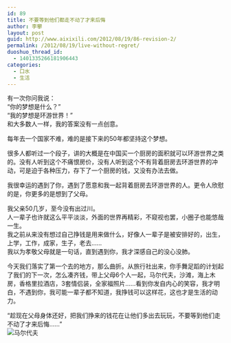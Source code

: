 ```yaml
---
id: 89
title: 不要等到他们都走不动了才来后悔
author: 李攀
layout: post
guid: http://www.aixixili.com/2012/08/19/86-revision-2/
permalink: /2012/08/19/live-without-regret/
duoshuo_thread_id:
  - 1401335266181906443
categories:
  - 口水
  - 生活
---
```

有一次你问我说：  
“你的梦想是什么？”  
“我的梦想是环游世界！”  
和大多数人一样，我的答案没有一点创意。

每年去一个国家不难，难的是接下来的50年都坚持这个梦想。

很多人都听过一个段子，讲的大概是在中国买一个厨房的面积就可以环游世界之类的。没有人听到这个不痛恨房价，没有人听到这个不有背着厨房去环游世界的冲动，可是迫于各种压力，存下了一个厨房的钱，又没有办法去做。

我很幸运的遇到了你，遇到了愿意和我一起背着厨房去环游世界的人。更令人欣慰的是，你更多的是想到了父母。

我父亲50几岁，至今没有出过川。  
人一辈子也许就这么平平淡淡，外面的世界再精彩，不窥视也罢，小圈子也能悠哉一生。  
我之前从来没有想过自己挣钱是用来做什么，好像人一辈子是被安排好的，出生，上学，工作，成家，生子，老去……  
我以为孝敬父母就是一句话，直到遇到你，我才深感自己的没心没肺。

今天我们落实了第一个去的地方，那么曲折。从旅行社出来，你手舞足蹈的计划起了我们的下一次，怎么凑齐钱，带上父母6个人一起，马尔代夫，沙滩，海上木房，香格里拉酒店，3套情侣装，全家福照片……看到你发自内心的笑容，我才明白，不遇到你，我可能一辈子都不知道，我挣钱可以这样花，这也才是生活的动力。

“趁现在父母身体还好，把我们挣来的钱花在让他们多出去玩玩，不要等到他们走不动了才来后悔……”  
![马尔代夫][1]

 [1]: http://pic.yupoo.com/aixixili/CcCvefj5/medish.jpg
